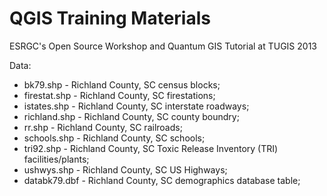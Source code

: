 QGIS Training Materials
============


ESRGC's Open Source Workshop and Quantum GIS Tutorial at TUGIS 2013

Data:
* bk79.shp - Richland County, SC census blocks; 
* firestat.shp - Richland County, SC firestations; 
* istates.shp - Richland County, SC interstate roadways; 
* richland.shp - Richland County, SC county boundry; 
* rr.shp - Richland County, SC railroads; 
* schools.shp - Richland County, SC schools; 
* tri92.shp - Richland County, SC Toxic Release Inventory (TRI) facilities/plants; 
* ushwys.shp - Richland County, SC US Highways; 
* databk79.dbf - Richland County, SC demographics database table;
